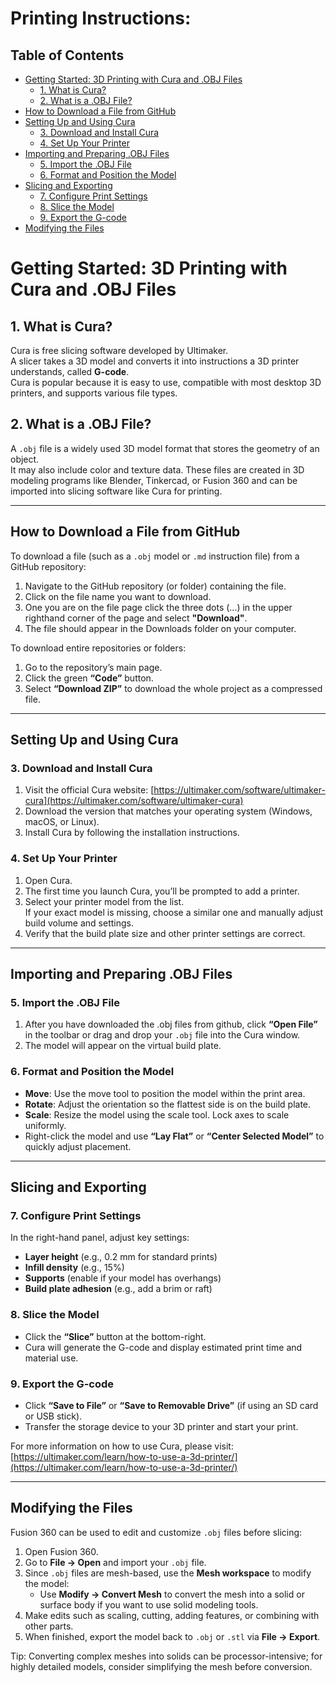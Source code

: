 # Printing Instructions:

## Table of Contents
- [Getting Started: 3D Printing with Cura and .OBJ Files](#getting-started-3d-printing-with-cura-and-obj-files)
  - [1. What is Cura?](#1-what-is-cura)
  - [2. What is a .OBJ File?](#2-what-is-a-obj-file)
- [How to Download a File from GitHub](#how-to-download-a-file-from-github)
- [Setting Up and Using Cura](#setting-up-and-using-cura)
  - [3. Download and Install Cura](#3-download-and-install-cura)
  - [4. Set Up Your Printer](#4-set-up-your-printer)
- [Importing and Preparing .OBJ Files](#importing-and-preparing-obj-files)
  - [5. Import the .OBJ File](#5-import-the-obj-file)
  - [6. Format and Position the Model](#6-format-and-position-the-model)
- [Slicing and Exporting](#slicing-and-exporting)
  - [7. Configure Print Settings](#7-configure-print-settings)
  - [8. Slice the Model](#8-slice-the-model)
  - [9. Export the G-code](#9-export-the-g-code)
- [Modifying the Files](#modifying-the-files)

# Getting Started: 3D Printing with Cura and .OBJ Files

## 1. What is Cura?
Cura is free slicing software developed by Ultimaker.  
A slicer takes a 3D model and converts it into instructions a 3D printer understands, called **G-code**.  
Cura is popular because it is easy to use, compatible with most desktop 3D printers, and supports various file types.

## 2. What is a .OBJ File?
A `.obj` file is a widely used 3D model format that stores the geometry of an object.  
It may also include color and texture data. These files are created in 3D modeling programs like Blender, Tinkercad, or Fusion 360 and can be imported into slicing software like Cura for printing.

---

## How to Download a File from GitHub

To download a file (such as a `.obj` model or `.md` instruction file) from a GitHub repository:

1. Navigate to the GitHub repository (or folder) containing the file.
2. Click on the file name you want to download.
3. One you are on the file page click the three dots (...) in the upper righthand corner of the page and select **"Download"**.
4. The file should appear in the Downloads folder on your computer. 

To download entire repositories or folders:
1. Go to the repository’s main page.
2. Click the green **“Code”** button.
3. Select **“Download ZIP”** to download the whole project as a compressed file.

---

## Setting Up and Using Cura

### 3. Download and Install Cura
1. Visit the official Cura website: [https://ultimaker.com/software/ultimaker-cura](https://ultimaker.com/software/ultimaker-cura)
2. Download the version that matches your operating system (Windows, macOS, or Linux).
3. Install Cura by following the installation instructions.

### 4. Set Up Your Printer
1. Open Cura.
2. The first time you launch Cura, you’ll be prompted to add a printer.
3. Select your printer model from the list.  
   If your exact model is missing, choose a similar one and manually adjust build volume and settings.
4. Verify that the build plate size and other printer settings are correct.

---

## Importing and Preparing .OBJ Files

### 5. Import the .OBJ File
1. After you have downloaded the .obj files from github, click **“Open File”** in the toolbar or drag and drop your `.obj` file into the Cura window.
2. The model will appear on the virtual build plate.

### 6. Format and Position the Model
- **Move**: Use the move tool to position the model within the print area.
- **Rotate**: Adjust the orientation so the flattest side is on the build plate.
- **Scale**: Resize the model using the scale tool. Lock axes to scale uniformly.
- Right-click the model and use **“Lay Flat”** or **“Center Selected Model”** to quickly adjust placement.

---

## Slicing and Exporting

### 7. Configure Print Settings
In the right-hand panel, adjust key settings:
- **Layer height** (e.g., 0.2 mm for standard prints)
- **Infill density** (e.g., 15%)
- **Supports** (enable if your model has overhangs)
- **Build plate adhesion** (e.g., add a brim or raft)

### 8. Slice the Model
- Click the **“Slice”** button at the bottom-right.
- Cura will generate the G-code and display estimated print time and material use.

### 9. Export the G-code
- Click **“Save to File”** or **“Save to Removable Drive”** (if using an SD card or USB stick).
- Transfer the storage device to your 3D printer and start your print.

For more information on how to use Cura, please visit: [https://ultimaker.com/learn/how-to-use-a-3d-printer/](https://ultimaker.com/learn/how-to-use-a-3d-printer/)

---

## Modifying the Files

Fusion 360 can be used to edit and customize `.obj` files before slicing:

1. Open Fusion 360.
2. Go to **File → Open** and import your `.obj` file.
3. Since `.obj` files are mesh-based, use the **Mesh workspace** to modify the model:
   - Use **Modify → Convert Mesh** to convert the mesh into a solid or surface body if you want to use solid modeling tools.
4. Make edits such as scaling, cutting, adding features, or combining with other parts.
5. When finished, export the model back to `.obj` or `.stl` via **File → Export**.

Tip: Converting complex meshes into solids can be processor-intensive; for highly detailed models, consider simplifying the mesh before conversion.

